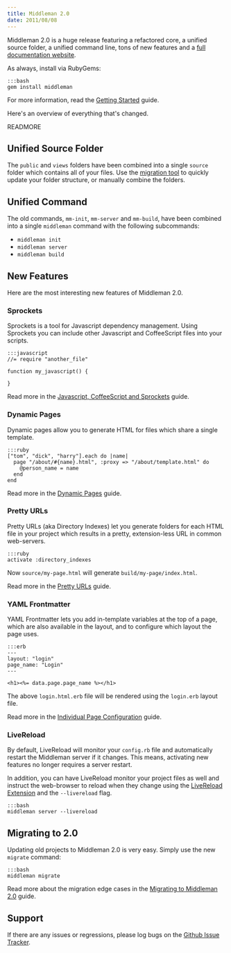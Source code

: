 ```yaml
---
title: Middleman 2.0
date: 2011/08/08
---
```


[full documentation website]: http://middlemanapp.com
[migration tool]: http://middlemanapp.com/guides/migrating
[Javascript, CoffeeScript and Sprockets]: http://middlemanapp.com/guides/coffeescript-sprockets
[Dynamic Pages]: http://middlemanapp.com/guides/dynamic-pages
[Pretty URLs]: http://middlemanapp.com/guides/pretty-urls
[Individual Page Configuration]: http://middlemanapp.com/guides/individual-page-configuration
[LiveReload Extension]: https://github.com/mockko/livereload#readme
[Getting Started]: http://middlemanapp.com/guides/getting-started
[Migrating to Middleman 2.0]: http://middlemanapp.com/guides/migrating
[Github Issue Tracker]: https://github.com/tdreyno/middleman/issues

Middleman 2.0 is a huge release featuring a refactored core, a unified source folder, a unified command line, tons of new features and a [full documentation website].

As always, install via RubyGems:

    :::bash
    gem install middleman
    
For more information, read the [Getting Started] guide.

Here's an overview of everything that's changed.

READMORE

## Unified Source Folder

The `public` and `views` folders have been combined into a single `source` folder which contains all of your files. Use the [migration tool] to quickly update your folder structure, or manually combine the folders.

## Unified Command

The old commands, `mm-init`, `mm-server` and `mm-build`, have been combined into a single `middleman` command with the following subcommands:

* `middleman init`
* `middleman server`
* `middleman build`

## New Features

Here are the most interesting new features of Middleman 2.0.

### Sprockets

Sprockets is a tool for Javascript dependency management. Using Sprockets you can include other Javascript and CoffeeScript files into your scripts. 

    :::javascript
    //= require "another_file"
    
    function my_javascript() {
      
    }
    
Read more in the [Javascript, CoffeeScript and Sprockets] guide.

### Dynamic Pages

Dynamic pages allow you to generate HTML for files which share a single template. 

    :::ruby
    ["tom", "dick", "harry"].each do |name|
      page "/about/#{name}.html", :proxy => "/about/template.html" do
        @person_name = name
      end
    end

Read more in the [Dynamic Pages] guide.

### Pretty URLs

Pretty URLs (aka Directory Indexes) let you generate folders for each HTML file in your project which results in a pretty, extension-less URL in common web-servers.

    :::ruby
    activate :directory_indexes

Now `source/my-page.html` will generate `build/my-page/index.html`.

Read more in the [Pretty URLs] guide.

### YAML Frontmatter

YAML Frontmatter lets you add in-template variables at the top of a page, which are also available in the layout, and to configure which layout the page uses.

    :::erb
    ---
    layout: "login"
    page_name: "Login"
    ---
    
    <h1><%= data.page.page_name %></h1>

The above `login.html.erb` file will be rendered using the `login.erb` layout file.

Read more in the [Individual Page Configuration] guide.

### LiveReload

By default, LiveReload will monitor your `config.rb` file and automatically restart the Middleman server if it changes. This means, activating new features no longer requires a server restart.

In addition, you can have LiveReload monitor your project files as well and instruct the web-browser to reload when they change using the [LiveReload Extension] and the `--livereload` flag.

    :::bash
    middleman server --livereload

## Migrating to 2.0

Updating old projects to Middleman 2.0 is very easy. Simply use the new `migrate` command:

    :::bash
    middleman migrate

Read more about the migration edge cases in the [Migrating to Middleman 2.0] guide.

## Support

If there are any issues or regressions, please log bugs on the [Github Issue Tracker].
